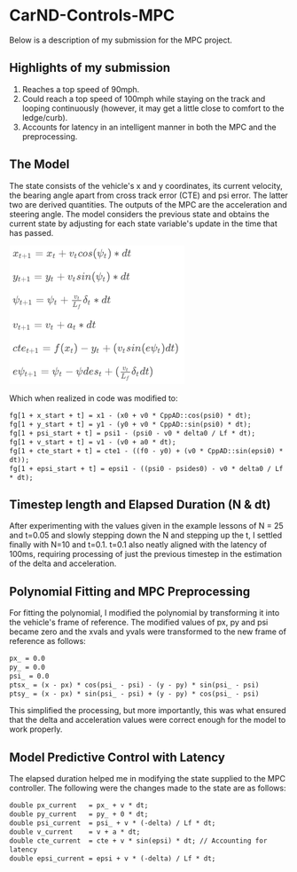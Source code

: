 # CarND-Controls-MPC
Below is a description of my submission for the MPC project.

## Highlights of my submission
1. Reaches a top speed of 90mph.
2. Could reach a top speed of 100mph while staying on the track and looping continuously (however, it may get a little close to comfort to the ledge/curb).
3. Accounts for latency in an intelligent manner in both the MPC and the preprocessing.

## The Model
The state consists of the vehicle's x and y coordinates, its current velocity, the bearing angle apart from cross track error (CTE) and psi error. The latter two are derived quantities. The outputs of the MPC are the acceleration and steering angle. The model considers the previous state and obtains the current state by adjusting for each state variable's update in the time that has passed.

![](Images/Model.png)

Which when realized in code was modified to:
```
fg[1 + x_start + t] = x1 - (x0 + v0 * CppAD::cos(psi0) * dt);
fg[1 + y_start + t] = y1 - (y0 + v0 * CppAD::sin(psi0) * dt);
fg[1 + psi_start + t] = psi1 - (psi0 - v0 * delta0 / Lf * dt);
fg[1 + v_start + t] = v1 - (v0 + a0 * dt);
fg[1 + cte_start + t] = cte1 - ((f0 - y0) + (v0 * CppAD::sin(epsi0) * dt));
fg[1 + epsi_start + t] = epsi1 - ((psi0 - psides0) - v0 * delta0 / Lf * dt);
```
 
## Timestep length and Elapsed Duration (N & dt)
After experimenting with the values given in the example lessons of N = 25 and t=0.05 and slowly stepping down the N and stepping up the t, I settled finally with N=10 and t=0.1. t=0.1 also neatly aligned with the latency of 100ms, requiring processing of just the previous timestep in the estimation of the delta and acceleration. 

## Polynomial Fitting and MPC Preprocessing
For fitting the polynomial, I modified the polynomial by transforming it into the vehicle's frame of reference. The modified values of px, py and psi became zero and the xvals and yvals were transformed to the new frame of reference as follows:

```
px_ = 0.0
py_ = 0.0
psi_ = 0.0
ptsx_ = (x - px) * cos(psi_ - psi) - (y - py) * sin(psi_ - psi)
ptsy_ = (x - px) * sin(psi_ - psi) + (y - py) * cos(psi_ - psi)
```

This simplified the processing, but more importantly, this was what ensured that the delta and acceleration values were correct enough for the model to work properly.

## Model Predictive Control with Latency
The elapsed duration helped me in modifying the state supplied to the MPC controller. The following were the changes made to the state are as follows:
```
double px_current   = px_ + v * dt;
double py_current   = py_ + 0 * dt;
double psi_current  = psi_ + v * (-delta) / Lf * dt;
double v_current    = v + a * dt;
double cte_current  = cte + v * sin(epsi) * dt; // Accounting for latency
double epsi_current = epsi + v * (-delta) / Lf * dt;
```
